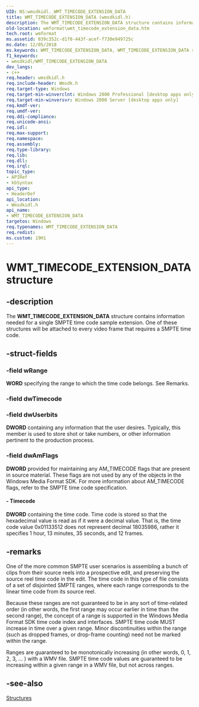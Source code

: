 ```yaml
---
UID: NS:wmsdkidl._WMT_TIMECODE_EXTENSION_DATA
title: WMT_TIMECODE_EXTENSION_DATA (wmsdkidl.h)
description: The WMT_TIMECODE_EXTENSION_DATA structure contains information needed for a single SMPTE time code sample extension. One of these structures will be attached to every video frame that requires a SMPTE time code.
old-location: wmformat\wmt_timecode_extension_data.htm
tech.root: wmformat
ms.assetid: 039c352c-d1f0-443f-acef-f730e949725c
ms.date: 12/05/2018
ms.keywords: WMT_TIMECODE_EXTENSION_DATA, WMT_TIMECODE_EXTENSION_DATA structure [windows Media Format], structure [windows Media Format], wmformat.wmt_timecode_extension_data, wmsdkidl/WMT_TIMECODE_EXTENSION_DATA
f1_keywords:
- wmsdkidl/WMT_TIMECODE_EXTENSION_DATA
dev_langs:
- c++
req.header: wmsdkidl.h
req.include-header: Wmsdk.h
req.target-type: Windows
req.target-min-winverclnt: Windows 2000 Professional [desktop apps only],Windows Media Format 9 Series SDK, or later versions of the SDK
req.target-min-winversvr: Windows 2000 Server [desktop apps only]
req.kmdf-ver: 
req.umdf-ver: 
req.ddi-compliance: 
req.unicode-ansi: 
req.idl: 
req.max-support: 
req.namespace: 
req.assembly: 
req.type-library: 
req.lib: 
req.dll: 
req.irql: 
topic_type:
- APIRef
- kbSyntax
api_type:
- HeaderDef
api_location:
- Wmsdkidl.h
api_name:
- WMT_TIMECODE_EXTENSION_DATA
targetos: Windows
req.typenames: WMT_TIMECODE_EXTENSION_DATA
req.redist: 
ms.custom: 19H1
---
```


# WMT_TIMECODE_EXTENSION_DATA structure


## -description



The <b>WMT_TIMECODE_EXTENSION_DATA</b> structure contains information needed for a single SMPTE time code sample extension. One of these structures will be attached to every video frame that requires a SMPTE time code.




## -struct-fields




### -field wRange

<b>WORD</b> specifying the range to which the time code belongs. See Remarks.


### -field dwTimecode

 


### -field dwUserbits

<b>DWORD</b> containing any information that the user desires. Typically, this member is used to store shot or take numbers, or other information pertinent to the production process.


### -field dwAmFlags

<b>DWORD</b> provided for maintaining any AM_TIMECODE flags that are present in source material. These flags are not used by any of the objects in the Windows Media Format SDK. For more information about AM_TIMECODE flags, refer to the SMPTE time code specification.


#### - Timecode

<b>DWORD</b> containing the time code. Time code is stored so that the hexadecimal value is read as if it were a decimal value. That is, the time code value 0x01133512 does not represent decimal 18035986, rather it specifies 1 hour, 13 minutes, 35 seconds, and 12 frames.


## -remarks



One of the more common SMPTE user scenarios is assembling a bunch of clips from their source reels into a prospective edit, and preserving the source reel time code in the edit. The time code in this type of file consists of a set of disjointed SMPTE ranges, where each range corresponds to the linear time code from its source reel.

Because these ranges are not guaranteed to be in any sort of time-related order (in other words, the first range may occur earlier in time than the second range), the concept of a range is supported in the Windows Media Format SDK time code index and interfaces. SMPTE time code MUST increase in time over a given range. Minor discontinuities within the range (such as dropped frames, or drop-frame counting) need not be marked within the range.

Ranges are guaranteed to be monotonically increasing (in other words, 0, 1, 2, 3, … ) with a WMV file. SMPTE time code values are guaranteed to be increasing within a given range in a WMV file, but not across ranges.




## -see-also




<a href="https://docs.microsoft.com/windows/desktop/wmformat/structures">Structures</a>
 

 

